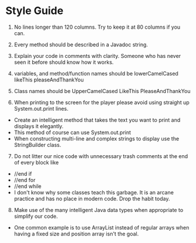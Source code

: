 # Style Guide

1. No lines longer than 120 columns. Try to keep it at 80 columns if you can.

2. Every method should be described in a Javadoc string.

3. Explain your code in comments with clarity. Someone who has never seen it before should know how it works.

4. variables, and method/function names should be lowerCamelCased likeThis pleaseAndThankYou

5. Class names should be UpperCamelCased LikeThis PleaseAndThankYou

6. When printing to the screen for the player please avoid using straight up System.out.print lines.
  - Create an intelligent method that takes the text you want to print and displays it elegantly.
  - This method of course can use System.out.print
  - When constructing multi-line and complex strings to display use the StringBuilder class.
  
7. Do not litter our nice code with unnecessary trash comments at the end of every block like
  - //end if
  - //end for
  - //end while
  - I don't know why some classes teach this garbage. It is an arcane practice and has no place in modern code. Drop the habit today.
  
8. Make use of the many intelligent Java data types when appropriate to simplify our code. 
  - One common example is to use ArrayList instead of regular arrays when having a fixed size and position array isn't the goal.
